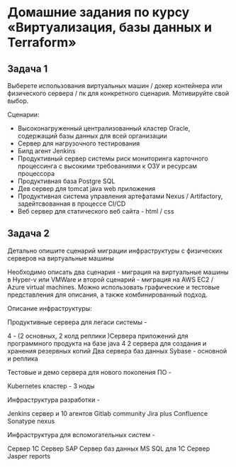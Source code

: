 # Домашние задания по курсу «Виртуализация, базы данных и Terraform»

## Задача 1 

Выберете использования виртуальных машин  / докер контейнера или физического сервера / пк для конкретного сценария. Мотивируйте свой выбор.

Cценарии:

- Высоконагруженный централизованный кластер Oracle, содержащий базы данных для всей организации
- Сервер для нагрузочного тестирования
- Билд агент Jenkins
- Продуктивный сервер системы риск мониторинга карточного процессинга с высокими требованиями к ОЗУ и ресурсам процессора 
- Продуктивная база Postgre SQL
- Дев сервер для tomcat java web приложения 
- Продуктивная система управления артефатами Nexus / Artifactory, задейтсвованная в процессе CI/CD
- Веб сервер для статического веб сайта - html / css 

## Задача 2 

Детально опишите сценарий миграции инфраструктуры с физических серверов на виртуальные машины 

Необходимо описать два сценария - миграция на виртуальные машины в Hyper-v или VMWare и второй сценарий - миграция на AWS ЕС2 / Azure virtual machines. Можно использовать графические и тестовые представления для описания, а также комбинированный подход. 

Описание инфраструктуры:

Продуктивные сервера для легаси системы -

4  - (2 основных, 2 колд реплики )Сервера приложений для программного продукта на базе java 4
2 сервера для создания и хранения резервных копий
Два сервера баз данных Sybase - основной и реплика

Тестовые и демо сервера для нового поколения ПО -

Kubernetes кластер - 3 ноды 


Инфраструктура разработки -

Jenkins сервер и 10 агентов
Gitlab community 
Jira plus Confluence 
Sonatype nexus 

Инфраструктура для вспомогательных систем -

Сервер 1С
Сервер SAP 
Сервер баз данных MS SQL для 1С
Сервер Jasper reports 
